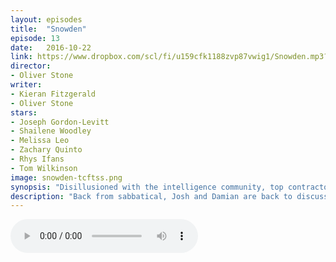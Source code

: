 ```yaml
---
layout: episodes
title:  "Snowden"
episode: 13
date:   2016-10-22
link: https://www.dropbox.com/scl/fi/u159cfk1188zvp87vwig1/Snowden.mp3?rlkey=apyk97a263vp3totae91k31in&dl=0
director: 
- Oliver Stone
writer: 
- Kieran Fitzgerald
- Oliver Stone
stars: 
- Joseph Gordon-Levitt
- Shailene Woodley
- Melissa Leo
- Zachary Quinto
- Rhys Ifans
- Tom Wilkinson
image: snowden-tcftss.png
synopsis: "Disillusioned with the intelligence community, top contractor Edward Snowden (Joseph Gordon-Levitt) leaves his job at the National Security Agency. He now knows that a virtual mountain of data is being assembled to track all forms of digital communication -- not just from foreign governments and terrorist groups, but from ordinary Americans. When Snowden decides to leak this classified information, he becomes a traitor to some, a hero to others and a fugitive from the law."
description: "Back from sabbatical, Josh and Damian are back to discuss Snowden, the Oliver Stone biopic about Edward Snowden and the the leanks that occured in 2013. We question whether Stone has become a safe director or is the public more disenfranchised in 2016. We get into a lot of the issues that surround the film and the private citizen privacy.  "
---
```

<audio src="https://www.dropbox.com/scl/fi/u159cfk1188zvp87vwig1/Snowden.mp3?rlkey=apyk97a263vp3totae91k31in&dl=0" controls></audio> 